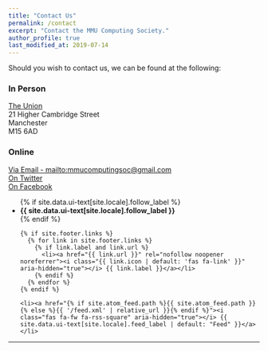 ```yaml
---
title: "Contact Us"
permalink: /contact
excerpt: "Contact the MMU Computing Society."
author_profile: true
last_modified_at: 2019-07-14
---
```


Should you wish to contact us, we can be found at the following: 

### In Person
[The Union](https://www.theunionmmu.org/)  
21 Higher Cambridge Street  
Manchester  
M15 6AD  


### Online

[Via Email - mailto:mmucomputingsoc@gmail.com](mailto:mmucomputingsoc@gmail.com)  
[On Twitter](https://twitter.com/MMUCompSoc)  
[On Facebook](https://www.facebook.com/groups/MMUComputingSociety/)  




<div class="page__footer-follow">
  <ul class="social-icons">
    {% if site.data.ui-text[site.locale].follow_label %}
      <li><strong>{{ site.data.ui-text[site.locale].follow_label }}</strong></li>
    {% endif %}

    {% if site.footer.links %}
      {% for link in site.footer.links %}
        {% if link.label and link.url %}
          <li><a href="{{ link.url }}" rel="nofollow noopener noreferrer"><i class="{{ link.icon | default: 'fas fa-link' }}" aria-hidden="true"></i> {{ link.label }}</a></li>
        {% endif %}
      {% endfor %}
    {% endif %}

    <li><a href="{% if site.atom_feed.path %}{{ site.atom_feed.path }}{% else %}{{ '/feed.xml' | relative_url }}{% endif %}"><i class="fas fa-fw fa-rss-square" aria-hidden="true"></i> {{ site.data.ui-text[site.locale].feed_label | default: "Feed" }}</a></li>
  </ul>
</div>



---


